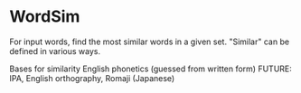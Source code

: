 # WordSim
For input words, find the most similar words in a given set. "Similar" can be defined in various ways.

Bases for similarity
English phonetics (guessed from written form)
FUTURE:
  IPA, English orthography, Romaji (Japanese)
